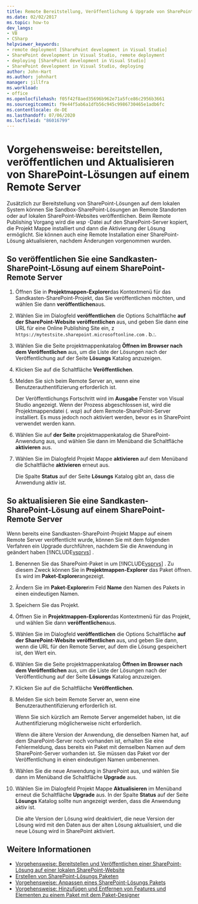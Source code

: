 ```yaml
---
title: Remote Bereitstellung, Veröffentlichung & Upgrade von SharePoint-Lösungen
ms.date: 02/02/2017
ms.topic: how-to
dev_langs:
- VB
- CSharp
helpviewer_keywords:
- remote deployment [SharePoint development in Visual Studio]
- SharePoint development in Visual Studio, remote deployment
- deploying [SharePoint development in Visual Studio]
- SharePoint development in Visual Studio, deploying
author: John-Hart
ms.author: johnhart
manager: jillfra
ms.workload:
- office
ms.openlocfilehash: f05f42f8aed35696b962e71a5fce86c2956b3661
ms.sourcegitcommit: f9e44f5ab6a1dfb56c945c9986730465e1adb6fc
ms.contentlocale: de-DE
ms.lasthandoff: 07/06/2020
ms.locfileid: "86016799"
---
```

# <a name="how-to-deploy-publish-and-upgrade-sharepoint-solutions-on-a-remote-server"></a>Vorgehensweise: bereitstellen, veröffentlichen und Aktualisieren von SharePoint-Lösungen auf einem Remote Server
  Zusätzlich zur Bereitstellung von SharePoint-Lösungen auf dem lokalen System können Sie Sandbox-SharePoint-Lösungen an Remote Standorten oder auf lokalen SharePoint-Websites veröffentlichen. Beim Remote Publishing Vorgang wird die *wsp* -Datei auf den SharePoint-Server kopiert, die Projekt Mappe installiert und dann die Aktivierung der Lösung ermöglicht. Sie können auch eine Remote Installation einer SharePoint-Lösung aktualisieren, nachdem Änderungen vorgenommen wurden.

## <a name="to-publish-a-sandboxed-sharepoint-solution-to-a-remote-sharepoint-server"></a>So veröffentlichen Sie eine Sandkasten-SharePoint-Lösung auf einem SharePoint-Remote Server

1. Öffnen Sie in **Projektmappen-Explorer**das Kontextmenü für das Sandkasten-SharePoint-Projekt, das Sie veröffentlichen möchten, und wählen Sie dann **veröffentlichen**aus.

2. Wählen Sie im Dialogfeld **veröffentlichen** die Options Schaltfläche **auf der SharePoint-Website veröffentlichen** aus, und geben Sie dann eine URL für eine Online Publishing Site ein, z `https://mytestsite.sharepoint.microsoftonline.com` . b.:.

3. Wählen Sie die Seite projektmappenkatalog **Öffnen im Browser nach dem Veröffentlichen** aus, um die Liste der Lösungen nach der Veröffentlichung auf der Seite **Lösungs** Katalog anzuzeigen.

4. Klicken Sie auf die Schaltfläche **Veröffentlichen**.

5. Melden Sie sich beim Remote Server an, wenn eine Benutzerauthentifizierung erforderlich ist.

     Der Veröffentlichungs Fortschritt wird im **Ausgabe** Fenster von Visual Studio angezeigt. Wenn der Prozess abgeschlossen ist, wird die Projektmappendatei (*. wsp*) auf dem Remote-SharePoint-Server installiert. Es muss jedoch noch aktiviert werden, bevor es in SharePoint verwendet werden kann.

6. Wählen Sie auf **der Seite** projektmappenkatalog die SharePoint-Anwendung aus, und wählen Sie dann im Menüband die Schaltfläche **aktivieren** aus.

7. Wählen Sie im Dialogfeld Projekt Mappe **aktivieren** auf dem Menüband die Schaltfläche **aktivieren** erneut aus.

     Die Spalte **Status** auf der Seite **Lösungs** Katalog gibt an, dass die Anwendung aktiv ist.

## <a name="to-upgrade-a-sandboxed-sharepoint-solution-on-a-remote-sharepoint-server"></a>So aktualisieren Sie eine Sandkasten-SharePoint-Lösung auf einem SharePoint-Remote Server
 Wenn bereits eine Sandkasten-SharePoint-Projekt Mappe auf einem Remote Server veröffentlicht wurde, können Sie mit dem folgenden Verfahren ein Upgrade durchführen, nachdem Sie die Anwendung in geändert haben [!INCLUDE[vsprvs](../sharepoint/includes/vsprvs-md.md)] .

1. Benennen Sie das SharePoint-Paket in um [!INCLUDE[vsprvs](../sharepoint/includes/vsprvs-md.md)] . Zu diesem Zweck können Sie in **Projektmappen-Explorer** das Paket öffnen. Es wird im **Paket-Explorer**angezeigt.

2. Ändern Sie im **Paket-Explorer**im Feld **Name** den Namen des Pakets in einen eindeutigen Namen.

3. Speichern Sie das Projekt.

4. Öffnen Sie in **Projektmappen-Explorer**das Kontextmenü für das Projekt, und wählen Sie dann **veröffentlichen**aus.

5. Wählen Sie im Dialogfeld **veröffentlichen** die Options Schaltfläche **auf der SharePoint-Website veröffentlichen** aus, und geben Sie dann, wenn die URL für den Remote Server, auf dem die Lösung gespeichert ist, den Wert ein.

6. Wählen Sie die Seite projektmappenkatalog **Öffnen im Browser nach dem Veröffentlichen** aus, um die Liste der Lösungen nach der Veröffentlichung auf der Seite **Lösungs** Katalog anzuzeigen.

7. Klicken Sie auf die Schaltfläche **Veröffentlichen**.

8. Melden Sie sich beim Remote Server an, wenn eine Benutzerauthentifizierung erforderlich ist.

     Wenn Sie sich kürzlich am Remote Server angemeldet haben, ist die Authentifizierung möglicherweise nicht erforderlich.

     Wenn die ältere Version der Anwendung, die denselben Namen hat, auf dem SharePoint-Server noch vorhanden ist, erhalten Sie eine Fehlermeldung, dass bereits ein Paket mit demselben Namen auf dem SharePoint-Server vorhanden ist. Sie müssen das Paket vor der Veröffentlichung in einen eindeutigen Namen umbenennen.

9. Wählen Sie die neue Anwendung in SharePoint aus, und wählen Sie dann im Menüband die Schaltfläche **Upgrade** aus.

10. Wählen Sie im Dialogfeld Projekt Mappe **Aktualisieren** im Menüband erneut die Schaltfläche **Upgrade** aus. In der Spalte **Status** auf der Seite **Lösungs** Katalog sollte nun angezeigt werden, dass die Anwendung aktiv ist.

     Die alte Version der Lösung wird deaktiviert, die neue Version der Lösung wird mit den Daten aus der alten Lösung aktualisiert, und die neue Lösung wird in SharePoint aktiviert.

## <a name="see-also"></a>Weitere Informationen
- [Vorgehensweise: Bereitstellen und Veröffentlichen einer SharePoint-Lösung auf einer lokalen SharePoint-Website](../sharepoint/how-to-deploy-and-publish-a-sharepoint-solution-to-a-local-sharepoint-site.md)
- [Erstellen von SharePoint-Lösungs Paketen](../sharepoint/creating-sharepoint-solution-packages.md)
- [Vorgehensweise: Anpassen eines SharePoint-Lösungs Pakets](../sharepoint/how-to-customize-a-sharepoint-solution-package.md)
- [Vorgehensweise: Hinzufügen und Entfernen von Features und Elementen zu einem Paket mit dem Paket-Designer](../sharepoint/how-to-add-and-remove-features-and-items-to-a-package-by-using-the-package-designer.md)
